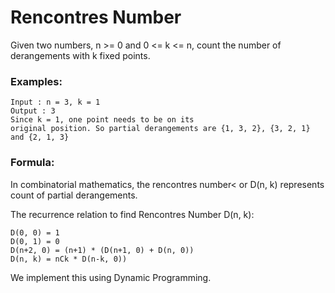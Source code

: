 # Rencontres Number
Given two numbers, n >= 0 and 0 <= k <= n, count the number of derangements with k fixed points.

### Examples:
```
Input : n = 3, k = 1
Output : 3
Since k = 1, one point needs to be on its
original position. So partial derangements are {1, 3, 2}, {3, 2, 1} and {2, 1, 3}
```

### Formula:
In combinatorial mathematics, the rencontres number< or D(n, k) represents count of partial derangements.

The recurrence relation to find Rencontres Number D(n, k):

```
D(0, 0) = 1 
D(0, 1) = 0 
D(n+2, 0) = (n+1) * (D(n+1, 0) + D(n, 0)) 
D(n, k) = nCk * D(n-k, 0))
```

We implement this using Dynamic Programming.
